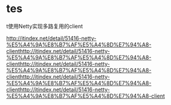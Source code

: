 # tes
t使用Netty实现多路复用的client

http://itindex.net/detail/51416-netty-%E5%A4%9A%E8%B7%AF%E5%A4%8D%E7%94%A8-clienthttp://itindex.net/detail/51416-netty-%E5%A4%9A%E8%B7%AF%E5%A4%8D%E7%94%A8-clienthttp://itindex.net/detail/51416-netty-%E5%A4%9A%E8%B7%AF%E5%A4%8D%E7%94%A8-clienthttp://itindex.net/detail/51416-netty-%E5%A4%9A%E8%B7%AF%E5%A4%8D%E7%94%A8-clienthttp://itindex.net/detail/51416-netty-%E5%A4%9A%E8%B7%AF%E5%A4%8D%E7%94%A8-client
